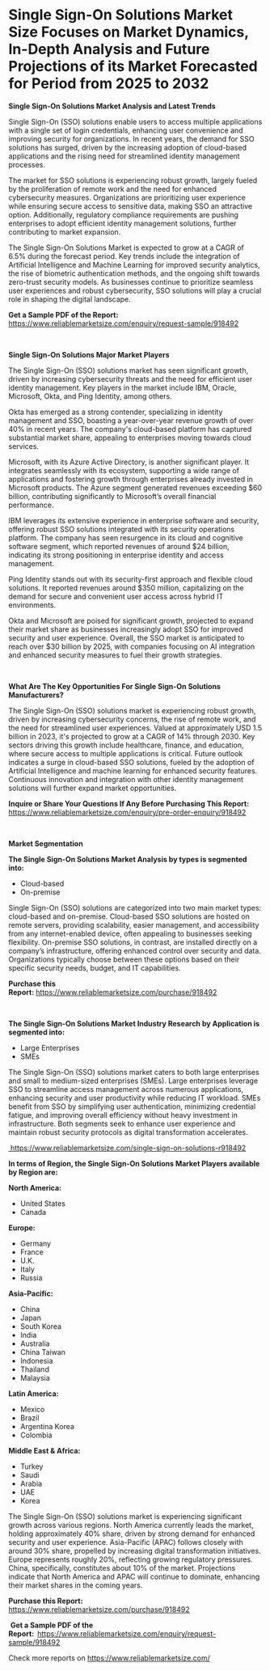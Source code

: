 <p><h1>Single Sign-On Solutions Market Size Focuses on Market Dynamics, In-Depth Analysis and Future Projections of its Market Forecasted for Period from 2025 to 2032</h1></p><p><strong>Single Sign-On Solutions Market Analysis and Latest Trends</strong></p>
<p><p>Single Sign-On (SSO) solutions enable users to access multiple applications with a single set of login credentials, enhancing user convenience and improving security for organizations. In recent years, the demand for SSO solutions has surged, driven by the increasing adoption of cloud-based applications and the rising need for streamlined identity management processes. </p><p>The market for SSO solutions is experiencing robust growth, largely fueled by the proliferation of remote work and the need for enhanced cybersecurity measures. Organizations are prioritizing user experience while ensuring secure access to sensitive data, making SSO an attractive option. Additionally, regulatory compliance requirements are pushing enterprises to adopt efficient identity management solutions, further contributing to market expansion.</p><p>The Single Sign-On Solutions Market is expected to grow at a CAGR of 6.5% during the forecast period. Key trends include the integration of Artificial Intelligence and Machine Learning for improved security analytics, the rise of biometric authentication methods, and the ongoing shift towards zero-trust security models. As businesses continue to prioritize seamless user experiences and robust cybersecurity, SSO solutions will play a crucial role in shaping the digital landscape.</p></p>
<p><strong>Get a Sample PDF of the Report:&nbsp;</strong> <a href="https://www.reliablemarketsize.com/enquiry/request-sample/918492?utm_campaign=3220&utm_medium=2&utm_source=Github&utm_content=ia&utm_term=11032025&utm_id=single-sign-on-solutions">https://www.reliablemarketsize.com/enquiry/request-sample/918492</a></p>
<p>&nbsp;</p>
<p><strong>Single Sign-On Solutions Major Market Players</strong></p>
<p><p>The Single Sign-On (SSO) solutions market has seen significant growth, driven by increasing cybersecurity threats and the need for efficient user identity management. Key players in the market include IBM, Oracle, Microsoft, Okta, and Ping Identity, among others.</p><p>Okta has emerged as a strong contender, specializing in identity management and SSO, boasting a year-over-year revenue growth of over 40% in recent years. The company's cloud-based platform has captured substantial market share, appealing to enterprises moving towards cloud services.</p><p>Microsoft, with its Azure Active Directory, is another significant player. It integrates seamlessly with its ecosystem, supporting a wide range of applications and fostering growth through enterprises already invested in Microsoft products. The Azure segment generated revenues exceeding $60 billion, contributing significantly to Microsoft’s overall financial performance.</p><p>IBM leverages its extensive experience in enterprise software and security, offering robust SSO solutions integrated with its security operations platform. The company has seen resurgence in its cloud and cognitive software segment, which reported revenues of around $24 billion, indicating its strong positioning in enterprise identity and access management.</p><p>Ping Identity stands out with its security-first approach and flexible cloud solutions. It reported revenues around $350 million, capitalizing on the demand for secure and convenient user access across hybrid IT environments.</p><p>Okta and Microsoft are poised for significant growth, projected to expand their market share as businesses increasingly adopt SSO for improved security and user experience. Overall, the SSO market is anticipated to reach over $30 billion by 2025, with companies focusing on AI integration and enhanced security measures to fuel their growth strategies.</p></p>
<p>&nbsp;</p>
<p><strong>What Are The Key Opportunities For Single Sign-On Solutions Manufacturers?</strong></p>
<p><p>The Single Sign-On (SSO) solutions market is experiencing robust growth, driven by increasing cybersecurity concerns, the rise of remote work, and the need for streamlined user experiences. Valued at approximately USD 1.5 billion in 2023, it's projected to grow at a CAGR of 14% through 2030. Key sectors driving this growth include healthcare, finance, and education, where secure access to multiple applications is critical. Future outlook indicates a surge in cloud-based SSO solutions, fueled by the adoption of Artificial Intelligence and machine learning for enhanced security features. Continuous innovation and integration with other identity management solutions will further expand market opportunities.</p></p>
<p><strong>Inquire or Share Your Questions If Any Before Purchasing This Report:</strong> <a href="https://www.reliablemarketsize.com/enquiry/pre-order-enquiry/918492?utm_campaign=3220&utm_medium=2&utm_source=Github&utm_content=ia&utm_term=11032025&utm_id=single-sign-on-solutions">https://www.reliablemarketsize.com/enquiry/pre-order-enquiry/918492</a></p>
<p>&nbsp;</p>
<p><strong>Market Segmentation</strong></p>
<p><strong>The Single Sign-On Solutions Market Analysis by types is segmented into:</strong></p>
<p><ul><li>Cloud-based</li><li>On-premise</li></ul></p>
<p><p>Single Sign-On (SSO) solutions are categorized into two main market types: cloud-based and on-premise. Cloud-based SSO solutions are hosted on remote servers, providing scalability, easier management, and accessibility from any internet-enabled device, often appealing to businesses seeking flexibility. On-premise SSO solutions, in contrast, are installed directly on a company’s infrastructure, offering enhanced control over security and data. Organizations typically choose between these options based on their specific security needs, budget, and IT capabilities.</p></p>
<p><strong>Purchase this Report:&nbsp;</strong><a href="https://www.reliablemarketsize.com/purchase/918492?utm_campaign=3220&utm_medium=2&utm_source=Github&utm_content=ia&utm_term=11032025&utm_id=single-sign-on-solutions">https://www.reliablemarketsize.com/purchase/918492</a></p>
<p>&nbsp;</p>
<p><strong>The Single Sign-On Solutions Market Industry Research by Application is segmented into:</strong></p>
<p><ul><li>Large Enterprises</li><li>SMEs</li></ul></p>
<p><p>The Single Sign-On (SSO) solutions market caters to both large enterprises and small to medium-sized enterprises (SMEs). Large enterprises leverage SSO to streamline access management across numerous applications, enhancing security and user productivity while reducing IT workload. SMEs benefit from SSO by simplifying user authentication, minimizing credential fatigue, and improving overall efficiency without heavy investment in infrastructure. Both segments seek to enhance user experience and maintain robust security protocols as digital transformation accelerates.</p></p>
<p><a href="https://www.reliablemarketsize.com/single-sign-on-solutions-r918492?utm_campaign=3220&utm_medium=2&utm_source=Github&utm_content=ia&utm_term=11032025&utm_id=single-sign-on-solutions">&nbsp;https://www.reliablemarketsize.com/single-sign-on-solutions-r918492</a></p>
<p><strong>In terms of Region, the Single Sign-On Solutions Market Players available by Region are:</strong></p>
<p>
    <p> <strong> North America: </strong>
        <ul>
            <li>United States</li>
            <li>Canada</li>
        </ul>
        </p> 
    <p> <strong> Europe: </strong>
        <ul>
            <li>Germany</li>
            <li>France</li>
            <li>U.K.</li>
            <li>Italy</li>
            <li>Russia</li>
        </ul>
        </p> 
    <p> <strong> Asia-Pacific: </strong>
        <ul>
            <li>China</li>
            <li>Japan</li>
            <li>South Korea</li>
            <li>India</li>
            <li>Australia</li>
            <li>China Taiwan</li>
            <li>Indonesia</li>
            <li>Thailand</li>
            <li>Malaysia</li>
        </ul>
        </p> 
    <p> <strong> Latin America: </strong>
        <ul>
            <li>Mexico</li>
            <li>Brazil</li>
            <li>Argentina Korea</li>
            <li>Colombia</li>
        </ul>
        </p> 
    <p> <strong> Middle East & Africa: </strong>
        <ul>
            <li>Turkey</li>
            <li>Saudi</li>
            <li>Arabia</li>
            <li>UAE</li>
            <li>Korea</li>
        </ul>
    </p>
    </p>
<p><p>The Single Sign-On (SSO) solutions market is experiencing significant growth across various regions. North America currently leads the market, holding approximately 40% share, driven by strong demand for enhanced security and user experience. Asia-Pacific (APAC) follows closely with around 30% share, propelled by increasing digital transformation initiatives. Europe represents roughly 20%, reflecting growing regulatory pressures. China, specifically, constitutes about 10% of the market. Projections indicate that North America and APAC will continue to dominate, enhancing their market shares in the coming years.</p></p>
<p><strong>Purchase this Report: </strong><a href="https://www.reliablemarketsize.com/purchase/918492?utm_campaign=3220&utm_medium=2&utm_source=Github&utm_content=ia&utm_term=11032025&utm_id=single-sign-on-solutions">https://www.reliablemarketsize.com/purchase/918492</a></p>
<p>&nbsp;<strong>Get a Sample PDF of the Report:&nbsp;&nbsp;</strong><a href="https://www.reliablemarketsize.com/enquiry/request-sample/918492?utm_campaign=3220&utm_medium=2&utm_source=Github&utm_content=ia&utm_term=11032025&utm_id=single-sign-on-solutions">https://www.reliablemarketsize.com/enquiry/request-sample/918492</a></p>
<p><strong></strong></p>
<p>Check more reports on <a href="https://www.reliablemarketsize.com/?utm_campaign=3220&utm_medium=2&utm_source=Github&utm_content=ia&utm_term=11032025&utm_id=single-sign-on-solutions">https://www.reliablemarketsize.com/</a></p>